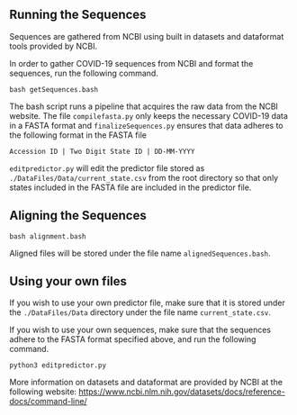 ## Running the Sequences
Sequences are gathered from NCBI using built in datasets and dataformat tools provided by NCBI.

In order to gather COVID-19 sequences from NCBI and format the sequences, run the following command.
```
bash getSequences.bash
```
The bash script runs a pipeline that acquires the raw data from the NCBI website. The file `compilefasta.py` only keeps the necessary COVID-19 data in a FASTA format and `finalizeSequences.py` ensures that data adheres to the following format in the FASTA file

```
Accession ID | Two Digit State ID | DD-MM-YYYY
```

`editpredictor.py` will edit the predictor file stored as `./DataFiles/Data/current_state.csv` from the root directory so that only states included in the FASTA file are included in the predictor file.
## Aligning the Sequences

```
bash alignment.bash
```
Aligned files will be stored under the file name `alignedSequences.bash`.

## Using your own files

If you wish to use your own predictor file, make sure that it is stored under the `./DataFiles/Data` directory under the file name `current_state.csv`.

If you wish to use your own sequences, make sure that the sequences adhere to the FASTA format specified above, and run the following command.

```
python3 editpredictor.py
```

More information on datasets and dataformat are provided by NCBI at the following website: https://www.ncbi.nlm.nih.gov/datasets/docs/reference-docs/command-line/
